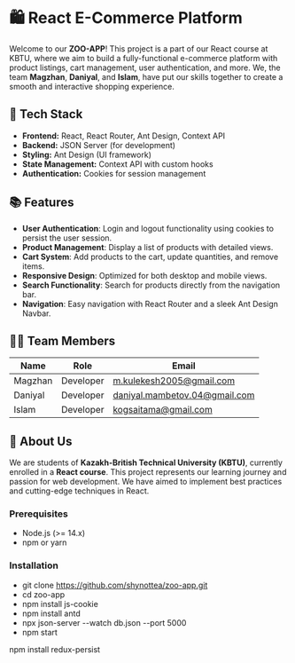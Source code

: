 
# 🛍️ React E-Commerce Platform

Welcome to our **ZOO-APP**! This project is a part of our React course at KBTU, where we aim to build a fully-functional e-commerce platform with product listings, cart management, user authentication, and more. We, the team **Magzhan**, **Daniyal**, and **Islam**, have put our skills together to create a smooth and interactive shopping experience.

## 🚀 Tech Stack
- **Frontend:** React, React Router, Ant Design, Context API
- **Backend:** JSON Server (for development)
- **Styling:** Ant Design (UI framework)
- **State Management:** Context API with custom hooks
- **Authentication:** Cookies for session management

## 📚 Features
- **User Authentication**: Login and logout functionality using cookies to persist the user session.
- **Product Management**: Display a list of products with detailed views.
- **Cart System**: Add products to the cart, update quantities, and remove items.
- **Responsive Design**: Optimized for both desktop and mobile views.
- **Search Functionality**: Search for products directly from the navigation bar.
- **Navigation**: Easy navigation with React Router and a sleek Ant Design Navbar.

## 🧑‍💻 Team Members
| Name    | Role       | Email                         |
|---------|------------|-------------------------------|
| Magzhan | Developer  | m.kulekesh2005@gmail.com      |
| Daniyal | Developer  | daniyal.mambetov.04@gmail.com |
| Islam   | Developer  | kogsaitama@gmail.com          |

## 🏫 About Us
We are students of **Kazakh-British Technical University (KBTU)**, currently enrolled in a **React course**. This project represents our learning journey and passion for web development. We have aimed to implement best practices and cutting-edge techniques in React.


### Prerequisites
- Node.js (>= 14.x)
- npm or yarn

### Installation
- git clone https://github.com/shynottea/zoo-app.git
- cd zoo-app
- npm install js-cookie
- npm install antd
- npx json-server --watch db.json --port 5000
- npm start


npm install redux-persist
